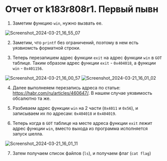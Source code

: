 # Отчет от k183r808r1. Первый пывн

1. Заметим функцию `win`, нужно вызвать ее.

![Screenshot_2024-03-21_16_55_07](https://github.com/shersh-is/nto_k183r808r1/assets/81306107/e120e8d7-4f55-41e8-9f0e-f96e23188a2f)

2. Заметим, что `printf` без ограничений, поэтому в нем есть уязвиомсть форматной строки.

3. Теперь перезапишем адрес функции `exit` на адрес функции `win` в `GOT` таблице. Таким образом адрес функции `exit` - `0x404018`, а функции `win` - `0x401156`.

![Screenshot_2024-03-21_16_00_57](https://github.com/shersh-is/nto_k183r808r1/assets/81306107/5e54eed3-494c-4e34-a939-7c09bef956f9)
![Screenshot_2024-03-21_16_01_02](https://github.com/shersh-is/nto_k183r808r1/assets/81306107/57d50f94-0eea-41fb-8034-55ae91c74a02)

4. Далее выполнеяем перезапись адреса по статье: https://habr.com/ru/articles/460647/. В нашем случае уязвимость обсалютно та же.
  
5. Разбиваем адрес функции `win` на 2 части (`0x4011` и `0x56`), и записываем их по адресам: `0x404018` и `0x404019`.

6. Теперь когда в `GOT` таблице на месте адреса функции `exit` лежит адрес функции `win`, вместо выхода из программа исполняется запуск шелла.

![Screenshot_2024-03-21_16_01_11](https://github.com/shersh-is/nto_k183r808r1/assets/81306107/9e7dafc2-b546-4d72-8216-f313abf60402)

7. Затем получаем список файлов (`ls`), и получаем флаг (`cat flag`)
